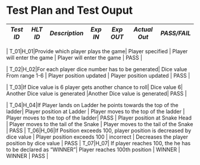 # Test Plan and Test Ouput

| *Test ID* | *HLT ID* | *Description*                                              | *Exp IN* | *Exp OUT* | *Actual Out* |*PASS/FAIL*  |    
|-------------|-----|--------------------------------------------------------------|------------|-------------|----------------|------------------|

|  T_01|H_01|Provide which player plays the game|  Player specified  | Player will enter the game | Player will enter the game | PASS |

|  T_02|H_02|For each player dice number has to be generated|  Dice value From range
1-6 | Player position updated | Player position updated | PASS |

|  T_03|If Dice value is 6 player gets another chance to roll|  Dice value 6| Another Dice value is generated |Another Dice value is generated| PASS |

|  T_04|H_04|If Player lands on Ladder he points towards the top of the ladder|  Player position at Ladder | Player moves to the top of the ladder  | Player moves to the top of the ladder| PASS |
Player position at Snake Head | Player moves to the tail of the Snake | Player moves to the tail of the Snake | PASS |
T_06|H_06|If Position exceeds 100, player position is decreased by dice value |  Player position exceeds 100 | incorrect | Decreases the player position by dice value | PASS |
T_07|H_07| If player reaches 100, the he has to be declared as “WINNER”| Player reaches 100th position | WINNER | WINNER | PASS |


